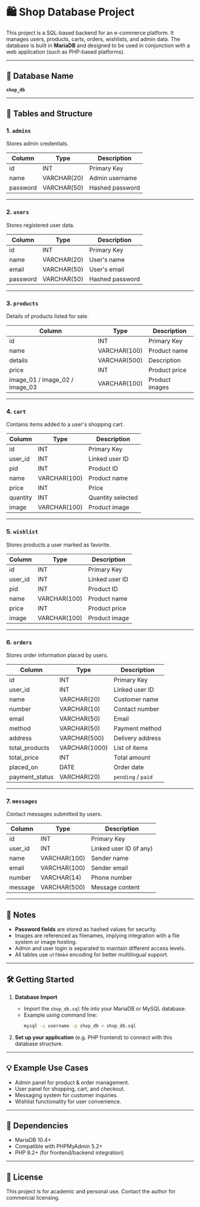 # 🛍️ Shop Database Project

This project is a SQL-based backend for an e-commerce platform. It manages users, products, carts, orders, wishlists, and admin data. The database is built in **MariaDB** and designed to be used in conjunction with a web application (such as PHP-based platforms).

---

## 📁 Database Name
**`shop_db`**

---

## 🧱 Tables and Structure

### 1. `admins`
Stores admin credentials.

| Column | Type | Description |
|--------|------|-------------|
| id | INT | Primary Key |
| name | VARCHAR(20) | Admin username |
| password | VARCHAR(50) | Hashed password |

---

### 2. `users`
Stores registered user data.

| Column | Type | Description |
|--------|------|-------------|
| id | INT | Primary Key |
| name | VARCHAR(20) | User's name |
| email | VARCHAR(50) | User's email |
| password | VARCHAR(50) | Hashed password |

---

### 3. `products`
Details of products listed for sale.

| Column | Type | Description |
|--------|------|-------------|
| id | INT | Primary Key |
| name | VARCHAR(100) | Product name |
| details | VARCHAR(500) | Description |
| price | INT | Product price |
| image_01 / image_02 / image_03 | VARCHAR(100) | Product images |

---

### 4. `cart`
Contains items added to a user's shopping cart.

| Column | Type | Description |
|--------|------|-------------|
| id | INT | Primary Key |
| user_id | INT | Linked user ID |
| pid | INT | Product ID |
| name | VARCHAR(100) | Product name |
| price | INT | Price |
| quantity | INT | Quantity selected |
| image | VARCHAR(100) | Product image |

---

### 5. `wishlist`
Stores products a user marked as favorite.

| Column | Type | Description |
|--------|------|-------------|
| id | INT | Primary Key |
| user_id | INT | Linked user ID |
| pid | INT | Product ID |
| name | VARCHAR(100) | Product name |
| price | INT | Product price |
| image | VARCHAR(100) | Product image |

---

### 6. `orders`
Stores order information placed by users.

| Column | Type | Description |
|--------|------|-------------|
| id | INT | Primary Key |
| user_id | INT | Linked user ID |
| name | VARCHAR(20) | Customer name |
| number | VARCHAR(10) | Contact number |
| email | VARCHAR(50) | Email |
| method | VARCHAR(50) | Payment method |
| address | VARCHAR(500) | Delivery address |
| total_products | VARCHAR(1000) | List of items |
| total_price | INT | Total amount |
| placed_on | DATE | Order date |
| payment_status | VARCHAR(20) | `pending` / `paid` |

---

### 7. `messages`
Contact messages submitted by users.

| Column | Type | Description |
|--------|------|-------------|
| id | INT | Primary Key |
| user_id | INT | Linked user ID (if any) |
| name | VARCHAR(100) | Sender name |
| email | VARCHAR(100) | Sender email |
| number | VARCHAR(14) | Phone number |
| message | VARCHAR(500) | Message content |

---

## 🔐 Notes

- **Password fields** are stored as hashed values for security.
- Images are referenced as filenames, implying integration with a file system or image hosting.
- Admin and user login is separated to maintain different access levels.
- All tables use `utf8mb4` encoding for better multilingual support.

---

## 🛠️ Getting Started

1. **Database Import**
   - Import the `shop_db.sql` file into your MariaDB or MySQL database.
   - Example using command line:
     ```bash
     mysql -u username -p shop_db < shop_db.sql
     ```

2. **Set up your application** (e.g. PHP frontend) to connect with this database structure.

---

## 💡 Example Use Cases

- Admin panel for product & order management.
- User panel for shopping, cart, and checkout.
- Messaging system for customer inquiries.
- Wishlist functionality for user convenience.

---

## 📌 Dependencies

- MariaDB 10.4+
- Compatible with PHPMyAdmin 5.2+
- PHP 8.2+ (for frontend/backend integration)

---


## 📜 License

This project is for academic and personal use. Contact the author for commercial licensing.

